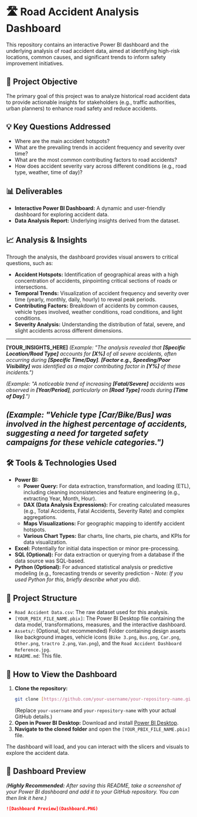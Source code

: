 # 🛣️ Road Accident Analysis Dashboard

This repository contains an interactive Power BI dashboard and the underlying analysis of road accident data, aimed at identifying high-risk locations, common causes, and significant trends to inform safety improvement initiatives.

## 🎯 Project Objective

The primary goal of this project was to analyze historical road accident data to provide actionable insights for stakeholders (e.g., traffic authorities, urban planners) to enhance road safety and reduce accidents.

## 💡 Key Questions Addressed

* Where are the main accident hotspots?
* What are the prevailing trends in accident frequency and severity over time?
* What are the most common contributing factors to road accidents?
* How does accident severity vary across different conditions (e.g., road type, weather, time of day)?

## 📊 Deliverables

* **Interactive Power BI Dashboard:** A dynamic and user-friendly dashboard for exploring accident data.
* **Data Analysis Report:** Underlying insights derived from the dataset.

## 📈 Analysis & Insights

Through the analysis, the dashboard provides visual answers to critical questions, such as:

* **Accident Hotspots:** Identification of geographical areas with a high concentration of accidents, pinpointing critical sections of roads or intersections.
* **Temporal Trends:** Visualization of accident frequency and severity over time (yearly, monthly, daily, hourly) to reveal peak periods.
* **Contributing Factors:** Breakdown of accidents by common causes, vehicle types involved, weather conditions, road conditions, and light conditions.
* **Severity Analysis:** Understanding the distribution of fatal, severe, and slight accidents across different dimensions.

---
**[YOUR_INSIGHTS_HERE]**
*(Example: "The analysis revealed that **[Specific Location/Road Type]** accounts for **[X%]** of all severe accidents, often occurring during **[Specific Time/Day]**. **[Factor e.g., Speeding/Poor Visibility]** was identified as a major contributing factor in **[Y%]** of these incidents.")*

*(Example: "A noticeable trend of increasing **[Fatal/Severe]** accidents was observed in **[Year/Period]**, particularly on **[Road Type]** roads during **[Time of Day]**.")*

*(Example: "Vehicle type **[Car/Bike/Bus]** was involved in the highest percentage of accidents, suggesting a need for targeted safety campaigns for these vehicle categories.")*
---

## 🛠️ Tools & Technologies Used

* **Power BI:**
    * **Power Query:** For data extraction, transformation, and loading (ETL), including cleaning inconsistencies and feature engineering (e.g., extracting Year, Month, Hour).
    * **DAX (Data Analysis Expressions):** For creating calculated measures (e.g., Total Accidents, Fatal Accidents, Severity Rate) and complex aggregations.
    * **Maps Visualizations:** For geographic mapping to identify accident hotspots.
    * **Various Chart Types:** Bar charts, line charts, pie charts, and KPIs for data visualization.
* **Excel:** Potentially for initial data inspection or minor pre-processing.
* **SQL (Optional):** For data extraction or querying from a database if the data source was SQL-based.
* **Python (Optional):** For advanced statistical analysis or predictive modeling (e.g., forecasting trends or severity prediction - *Note: If you used Python for this, briefly describe what you did*).

## 📁 Project Structure

* `Road Accident Data.csv`: The raw dataset used for this analysis.
* `[YOUR_PBIX_FILE_NAME.pbix]`: The Power BI Desktop file containing the data model, transformations, measures, and the interactive dashboard.
* `Assets/`: (Optional, but recommended) Folder containing design assets like background images, vehicle icons (`Bike 3.png`, `Bus.png`, `Car.png`, `Other.png`, `tractro 2.png`, `Van.png`), and the `Road Accident Dashboard Reference.jpg`.
* `README.md`: This file.

## 🚀 How to View the Dashboard

1.  **Clone the repository:**
    ```bash
    git clone [https://github.com/your-username/your-repository-name.git](https://github.com/your-username/your-repository-name.git)
    ```
    (Replace `your-username` and `your-repository-name` with your actual GitHub details.)
2.  **Open in Power BI Desktop:** Download and install [Power BI Desktop](https://powerbi.microsoft.com/desktop/).
3.  **Navigate to the cloned folder** and open the `[YOUR_PBIX_FILE_NAME.pbix]` file.

The dashboard will load, and you can interact with the slicers and visuals to explore the accident data.

## 📸 Dashboard Preview

*(**Highly Recommended:** After saving this README, take a screenshot of your Power BI dashboard and add it to your GitHub repository. You can then link it here.)*

```markdown
![Dashboard Preview](Dashboard.PNG)
